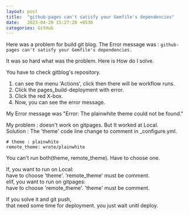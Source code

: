 ```yaml
---
layout: post
title:  "github-pages can't satisfy your Gemfile's dependencies"
date:   2023-04-20 15:27:20 +0530
categories: GitHub
---
```


Here was a problem for build git blog.
The Error message was :
`github-pages can't satisfy your Gemfile's dependencies.`

It was so hard what was the problem. Here is How do I solve.

You have to check gitblog's repository.
1. can see the menu 'Actions', click then there will be workflow runs.
2. Click the pages_build-deployment with error.
3. Click the red X-box.
4. Now, you can see the error message.

My Error message was "Error:  The plainwhite theme could not be found."

My problem : doesn't work on gitpages. But It worked at Local.    
Solution : The 'theme' code line change to comment in _configure.yml. 

```
# theme : plainwhite
remote_theme: wrote/plainwhite
```
You can't run both(theme, remote_theme). Have to choose one.


If, you want to run on Local:    
    have to choose 'theme'. 'remote_theme' must be comment.    
elif, you want to run on gitpages:    
    have to choose 'remote_theme'. 'theme' must be comment.

If you solve it and git push,    
that need some time for deployment. you just wait unitl deploy.
